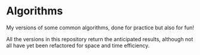 # Algorithms

My versions of some common algorithms, done for practice but also for fun!

All the versions in this repository return the anticipated results, although not all have yet been refactored for space and time efficiency.
